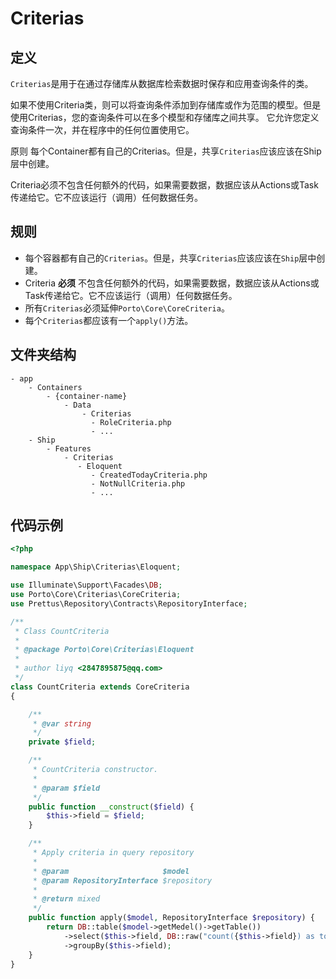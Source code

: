 # Criterias

## 定义
`Criterias`是用于在通过存储库从数据库检索数据时保存和应用查询条件的类。

如果不使用Criteria类，则可以将查询条件添加到存储库或作为范围的模型。但是使用Criterias，您的查询条件可以在多个模型和存储库之间共享。
它允许您定义查询条件一次，并在程序中的任何位置使用它。


原则
每个Container都有自己的Criterias。但是，共享`Criterias`应该应该在Ship层中创建。

Criteria必须不包含任何额外的代码，如果需要数据，数据应该从Actions或Task传递给它。它不应该运行（调用）任何数据任务。


## 规则
* 每个容器都有自己的`Criterias`。但是，共享`Criterias`应该应该在`Ship`层中创建。
* Criteria **必须** 不包含任何额外的代码，如果需要数据，数据应该从Actions或Task传递给它。它不应该运行（调用）任何数据任务。
* 所有`Criterias`必须延伸`Porto\Core\CoreCriteria`。
* 每个`Criterias`都应该有一个`apply()`方法。

## 文件夹结构
```text
- app
    - Containers
        - {container-name}
            - Data
                - Criterias
                  - RoleCriteria.php
                  - ...
    - Ship
        - Features
            - Criterias
               - Eloquent
                  - CreatedTodayCriteria.php
                  - NotNullCriteria.php
                  - ...
```

##  代码示例
```php
<?php

namespace App\Ship\Criterias\Eloquent;

use Illuminate\Support\Facades\DB;
use Porto\Core\Criterias\CoreCriteria;
use Prettus\Repository\Contracts\RepositoryInterface;

/**
 * Class CountCriteria
 *
 * @package Porto\Core\Criterias\Eloquent
 *
 * author liyq <2847895875@qq.com>
 */
class CountCriteria extends CoreCriteria
{

    /**
     * @var string
     */
    private $field;

    /**
     * CountCriteria constructor.
     *
     * @param $field
     */
    public function __construct($field) {
        $this->field = $field;
    }

    /**
     * Apply criteria in query repository
     *
     * @param                     $model
     * @param RepositoryInterface $repository
     *
     * @return mixed
     */
    public function apply($model, RepositoryInterface $repository) {
        return DB::table($model->getMedel()->getTable())
            ->select($this->field, DB::raw("count({$this->field}) as total_count"))
            ->groupBy($this->field);
    }
}
```